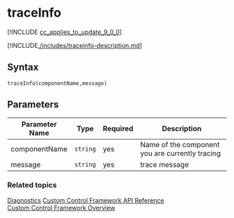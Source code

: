 # traceInfo

[!INCLUDE [cc_applies_to_update_9_0_0](../../../../includes/cc_applies_to_update_9_0_0.md)]

[!INCLUDE[./includes/traceinfo-description.md](./includes/traceinfo-description.md)]



## Syntax

`traceInfo(componentName,message)`

## Parameters

| Parameter Name|Type|Required|Description|
| ------------- |----|--------|-----------|
|componentName|`string`|yes|Name of the component you are currently tracing|
|message|`string`|yes|trace message|


### Related topics

[Diagnostics](../diagnostics.md)
[Custom Control Framework API Reference](../index.md)<br />
[Custom Control Framework Overview](../../custom-control-framework-overview.md)<br />